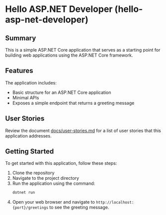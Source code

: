 # Hello ASP.NET Developer (hello-asp-net-developer)

## Summary
This is a simple ASP.NET Core application that serves as a starting point for building web applications using the ASP.NET Core framework. 

## Features
The application includes:
- Basic structure for an ASP.NET Core application
- Minimal APIs
- Exposes a simple endpoint that returns a greeting message

## User Stories
Review the document [docs/user-stories.md](docs/user-stories.md) for a list of user stories that this application addresses.

## Getting Started
To get started with this application, follow these steps:
1. Clone the repository
2. Navigate to the project directory
3. Run the application using the command:
   ```bash
   dotnet run
   ```
4. Open your web browser and navigate to `http://localhost:{port}/greetings` to see the greeting message.